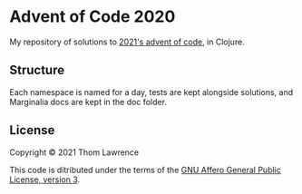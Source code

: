 # Advent of Code 2020

My repository of solutions to [2021's advent of code](https://adventofcode.com/2021), in Clojure.

## Structure

Each namespace is named for a day, tests are kept alongside
solutions, and Marginalia docs are kept in the doc folder.

## License

Copyright © 2021 Thom Lawrence

This code is ditributed under the terms of the
[GNU Affero General Public License, version 3](https://www.gnu.org/licenses/agpl-3.0.en.html).
